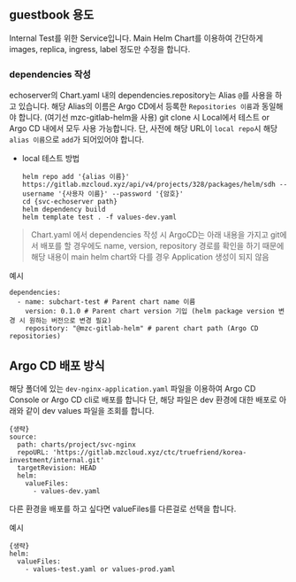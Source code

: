 ## guestbook 용도

Internal Test를 위한 Service입니다.
Main Helm Chart를 이용하여 간단하게 images, replica, ingress, label 정도만 수정을 합니다.

### dependencies 작성

echoserver의 Chart.yaml 내의 dependencies.repository는 Alias `@`를 사용을 하고 있습니다.
해당 Alias의 이름은 Argo CD에서 등록한 `Repositories 이름`과 동일해야 합니다. (여기선 mzc-gitlab-helm을 사용)
git clone 시 Local에서 테스트 or Argo CD 내에서 모두 사용 가능합니다. 
단, 사전에 해당 URL이 `local repo`시 해당 `alias 이름`으로 `add`가 되어있어야 합니다.

- local 테스트 방법
  ```
  helm repo add '{alias 이름}' https://gitlab.mzcloud.xyz/api/v4/projects/328/packages/helm/sdh --username '{사용자 이름}' --password '{암호}'
  cd {svc-echoserver path} 
  helm dependency build
  helm template test . -f values-dev.yaml
  ```

> Chart.yaml 에서 dependencies 작성 시 ArgoCD는 아래 내용을 가지고 git에서 배포를 할 경우에도 
> name, version, repository 경로를 확인을 하기 때문에 해당 내용이 main helm chart와 다를 경우 Application 생성이 되지 않음

예시 
```
dependencies:
  - name: subchart-test # Parent chart name 이름 
    version: 0.1.0 # Parent chart version 기입 (helm package version 변경 시 원하는 버전으로 변경 필요)
    repository: "@mzc-gitlab-helm" # parent chart path (Argo CD repositories)
```

## Argo CD 배포 방식
해당 폴더에 있는 `dev-nginx-application.yaml` 파일을 이용하여 Argo CD Console or Argo CD cli로 배포를 합니다
단, 해당 파일은 dev 환경에 대한 배포로 아래와 같이 dev values 파일을 조회를 합니다.
```
{생략}
source:
  path: charts/project/svc-nginx
  repoURL: 'https://gitlab.mzcloud.xyz/ctc/truefriend/korea-investment/internal.git'
  targetRevision: HEAD
  helm:
    valueFiles:
      - values-dev.yaml
```

다른 환경을 배포를 하고 싶다면 valueFiles를 다른걸로 선택을 합니다.

예시
```
{생략}
helm:
  valueFiles:
    - values-test.yaml or values-prod.yaml
```